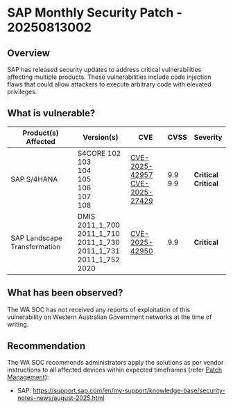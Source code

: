# SAP Monthly Security Patch - 20250813002

## Overview

SAP has released security updates to address critical vulnerabilities affecting multiple products. These vulnerabilities include code injection flaws that could allow attackers to execute arbitrary code with elevated privileges.

## What is vulnerable?

| Product(s) Affected          | Version(s)                                                                                | CVE                                                                                                                                      | CVSS         | Severity                       |
| ---------------------------- | ----------------------------------------------------------------------------------------- | ---------------------------------------------------------------------------------------------------------------------------------------- | ------------ | ------------------------------ |
| SAP S/4HANA                  | S4CORE 102 <br> 103 <br> 104 <br> 105 <br> 106 <br> 107 <br> 108                          | [CVE-2025-42957](https://www.cve.org/CVERecord?id=CVE-2025-42957) <br> [CVE-2025-27429](https://www.cve.org/CVERecord?id=CVE-2025-27429) | 9.9 <br> 9.9 | **Critical** <br> **Critical** |
| SAP Landscape Transformation | DMIS 2011_1_700 <br> 2011_1_710 <br> 2011_1_730 <br> 2011_1_731 <br> 2011_1_752 <br> 2020 | [CVE-2025-42950](https://www.cve.org/CVERecord?id=CVE-2025-42950)                                                                        | 9.9          | **Critical**                   |

## What has been observed?

The WA SOC has not received any reports of exploitation of this vulnerability on Western Australian Government networks at the time of writing.

## Recommendation

The WA SOC recommends administrators apply the solutions as per vendor instructions to all affected devices within expected timeframes (refer [Patch Management](../guidelines/patch-management.md)):

- SAP: <https://support.sap.com/en/my-support/knowledge-base/security-notes-news/august-2025.html>
